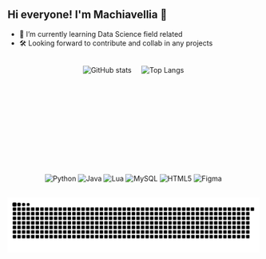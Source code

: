 ## Hi everyone! I'm Machiavellia 👋

- 🌱 I’m currently learning Data Science field related
- 🛠️ Looking forward to contribute and collab in any projects

<div style="text-align: center;"><br>

  <!-- GitHub stats -->
  <div style="display: flex; justify-content: center; align-items: center; gap: 20px;">
    <img src="https://github-readme-stats.vercel.app/api?username=Machiavellia-lynn&show_icons=true&theme=react&rank_icon=github" alt="GitHub stats" height="180"/>
    <img src="https://github-readme-stats.vercel.app/api/top-langs/?username=machiavellia-lynn&layout=donut&theme=react" alt="Top Langs" height="180"/>
  </div>

  <!-- Language and tools icons -->
  <div style="margin-top: 20px;"><br>
    <img alt="Python" height="30" width="40" src="https://cdn.jsdelivr.net/gh/devicons/devicon@latest/icons/python/python-original.svg" />
    <img alt="Java" height="30" width="40" src="https://cdn.jsdelivr.net/gh/devicons/devicon@latest/icons/java/java-original.svg" />
    <img alt="Lua" height="30" width="40" src="https://cdn.jsdelivr.net/gh/devicons/devicon@latest/icons/lua/lua-original.svg" />
    <img alt="MySQL" height="30" width="40" src="https://cdn.jsdelivr.net/gh/devicons/devicon@latest/icons/mysql/mysql-original.svg" />
    <img alt="HTML5" height="30" width="40" src="https://cdn.jsdelivr.net/gh/devicons/devicon@latest/icons/html5/html5-original.svg" />
    <img alt="Figma" height="30" width="40" src="https://cdn.jsdelivr.net/gh/devicons/devicon@latest/icons/figma/figma-original.svg" />
  </div>
  
  <!-- Snake animation -->
  <div style="margin-top: 30px;">
    <img src="https://raw.githubusercontent.com/machiavellia-lynn/contribution_snake/main/dist/github-contribution-grid-snake-dark.svg" alt="GitHub Snake Animation" style="max-width: 100%; height: auto;"/>
  </div>

</div>
<!-- Updated: Sat Oct  4 08:50:38 UTC 2025 -->
<!-- Updated: Sat Oct  4 08:56:41 UTC 2025 -->
<!-- Updated: Sat Oct  4 09:15:47 UTC 2025 -->
<!-- Updated: Sat Oct  4 09:35:55 UTC 2025 -->
<!-- Updated: Sat Oct  4 10:15:56 UTC 2025 -->
<!-- Updated: Sat Oct  4 10:38:12 UTC 2025 -->
<!-- Updated: Sat Oct  4 11:12:49 UTC 2025 -->
<!-- Updated: Sat Oct  4 11:36:51 UTC 2025 -->
<!-- Updated: Sat Oct  4 12:32:38 UTC 2025 -->
<!-- Updated: Sat Oct  4 13:19:52 UTC 2025 -->
<!-- Updated: Sat Oct  4 13:36:52 UTC 2025 -->
<!-- Updated: Sat Oct  4 14:14:07 UTC 2025 -->
<!-- Updated: Sat Oct  4 14:36:43 UTC 2025 -->
<!-- Updated: Sat Oct  4 15:15:09 UTC 2025 -->
<!-- Updated: Sat Oct  4 15:36:27 UTC 2025 -->
<!-- Updated: Sat Oct  4 16:19:18 UTC 2025 -->
<!-- Updated: Sat Oct  4 16:40:59 UTC 2025 -->
<!-- Updated: Sat Oct  4 17:13:09 UTC 2025 -->
<!-- Updated: Sat Oct  4 17:35:58 UTC 2025 -->
<!-- Updated: Sat Oct  4 18:22:37 UTC 2025 -->
<!-- Updated: Sat Oct  4 18:42:56 UTC 2025 -->
<!-- Updated: Sat Oct  4 19:12:37 UTC 2025 -->
<!-- Updated: Sat Oct  4 19:36:28 UTC 2025 -->
<!-- Updated: Sat Oct  4 20:17:43 UTC 2025 -->
<!-- Updated: Sat Oct  4 20:36:57 UTC 2025 -->
<!-- Updated: Sat Oct  4 21:13:52 UTC 2025 -->
<!-- Updated: Sat Oct  4 21:36:26 UTC 2025 -->
<!-- Updated: Sat Oct  4 22:15:15 UTC 2025 -->
<!-- Updated: Sat Oct  4 22:37:28 UTC 2025 -->
<!-- Updated: Sat Oct  4 23:15:45 UTC 2025 -->
<!-- Updated: Sat Oct  4 23:36:42 UTC 2025 -->
<!-- Updated: Sun Oct  5 01:26:35 UTC 2025 -->
<!-- Updated: Sun Oct  5 02:53:26 UTC 2025 -->
<!-- Updated: Sun Oct  5 03:34:39 UTC 2025 -->
<!-- Updated: Sun Oct  5 04:20:00 UTC 2025 -->
<!-- Updated: Sun Oct  5 04:39:50 UTC 2025 -->
<!-- Updated: Sun Oct  5 05:15:40 UTC 2025 -->
<!-- Updated: Sun Oct  5 05:37:10 UTC 2025 -->
<!-- Updated: Sun Oct  5 06:24:07 UTC 2025 -->
<!-- Updated: Sun Oct  5 06:44:36 UTC 2025 -->
<!-- Updated: Sun Oct  5 07:14:59 UTC 2025 -->
<!-- Updated: Sun Oct  5 07:36:20 UTC 2025 -->
<!-- Updated: Sun Oct  5 08:20:05 UTC 2025 -->
<!-- Updated: Sun Oct  5 08:40:20 UTC 2025 -->
<!-- Updated: Sun Oct  5 09:15:23 UTC 2025 -->
<!-- Updated: Sun Oct  5 09:36:21 UTC 2025 -->
<!-- Updated: Sun Oct  5 10:16:33 UTC 2025 -->
<!-- Updated: Sun Oct  5 10:38:04 UTC 2025 -->
<!-- Updated: Sun Oct  5 11:12:45 UTC 2025 -->
<!-- Updated: Sun Oct  5 11:36:51 UTC 2025 -->
<!-- Updated: Sun Oct  5 12:33:02 UTC 2025 -->
<!-- Updated: Sun Oct  5 13:20:10 UTC 2025 -->
<!-- Updated: Sun Oct  5 13:37:07 UTC 2025 -->
<!-- Updated: Sun Oct  5 14:14:13 UTC 2025 -->
